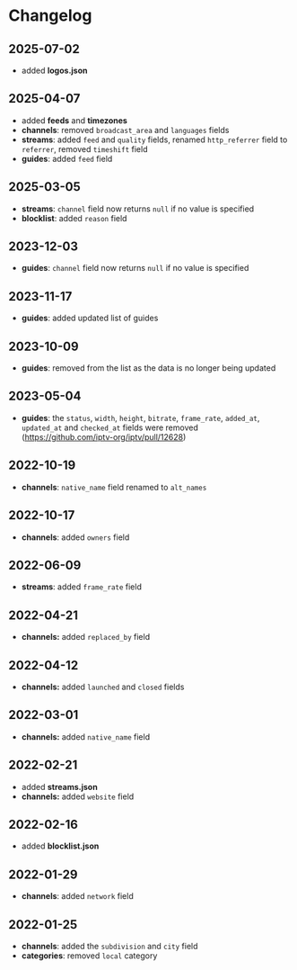 # Changelog

## 2025-07-02

- added **logos.json**

## 2025-04-07

- added **feeds** and **timezones**
- **channels**: removed `broadcast_area` and `languages` fields
- **streams**: added `feed` and `quality` fields, renamed `http_referrer` field to `referrer`, removed `timeshift` field
- **guides**: added `feed` field

## 2025-03-05

- **streams**: `channel` field now returns `null` if no value is specified
- **blocklist**: added `reason` field

## 2023-12-03

- **guides**: `channel` field now returns `null` if no value is specified

## 2023-11-17

- **guides**: added updated list of guides

## 2023-10-09

- **guides**: removed from the list as the data is no longer being updated

## 2023-05-04

- **guides**: the `status`, `width`, `height`, `bitrate`, `frame_rate`, `added_at`, `updated_at` and `checked_at` fields were removed (https://github.com/iptv-org/iptv/pull/12628)

## 2022-10-19

- **channels**: `native_name` field renamed to `alt_names`

## 2022-10-17

- **channels**: added `owners` field

## 2022-06-09

- **streams**: added `frame_rate` field

## 2022-04-21

- **channels:** added `replaced_by` field

## 2022-04-12

- **channels:** added `launched` and `closed` fields

## 2022-03-01

- **channels:** added `native_name` field

## 2022-02-21

- added **streams.json**
- **channels:** added `website` field

## 2022-02-16

- added **blocklist.json**

## 2022-01-29

- **channels**: added `network` field

## 2022-01-25

- **channels**: added the `subdivision` and `city` field
- **categories**: removed `local` category
